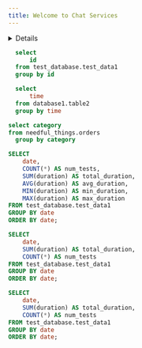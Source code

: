 ```yaml
---
title: Welcome to Chat Services
---
```


<Details title='Intro '>
  A service that facilitates uniform interaction for users with agents and LLMS across the real estate sector.

  Content Service:

  This service fetchs documents by entering user ID. When we request documents, it sends back a list of pages from a specific document called "21-12_JTS_Prolonged_Casualty_Care_Guidelines".
  
Each page has a link that you can click to view it. This helps to easily access important documents you need, making it straightforward to find and use information in the real estate field.

Rating Service:

This service allows users to rate their service experience. By sending a request with their user ID, rating, and comment, users can provide feedback. 

This confirms receipt with a message including the date and time of the rating.

Agent Interaction:





</Details>

```sql test_database
  select
      id
  from test_database.test_data1
  group by id
```

```sql database1_tests
  select
      time
  from database1.table2
  group by time
```

```sql categories1
select category
from needful_things.orders
  group by category
```

<Dropdown data={categories1} name=category value=category>
    <DropdownOption value="%" valueLabel="All Categories"/>
</Dropdown>

<Dropdown name=year>
    <DropdownOption value=% valueLabel="All Years"/>
    <DropdownOption value=2019/>
    <DropdownOption value=2020/>
    <DropdownOption value=2021/>
</Dropdown>

<!-- test_database.test_data -->

```sql Tests_over_Time
SELECT
    date,
    COUNT(*) AS num_tests,
    SUM(duration) AS total_duration,
    AVG(duration) AS avg_duration,
    MIN(duration) AS min_duration,
    MAX(duration) AS max_duration
FROM test_database.test_data1
GROUP BY date
ORDER BY date;
```

<BarChart
    data={Tests_over_Time}
    title="Bar Chart"
    x="date"
    y="avg_duration"
    tooltip="module, name, file, doc, message"
/>

<ScatterPlot
    data={Tests_over_Time}  
    title="Scatter Plot"
    x="date"                  
    y="avg_duration"             
    xFmt="date"            
/>

<DataTable 
data={Tests_over_Time}
/>

```sql Unit_Tests
SELECT
    date,
    SUM(duration) AS total_duration,
    COUNT(*) AS num_tests
FROM test_database.test_data1
GROUP BY date
ORDER BY date;
```

<AreaChart
    data={Unit_Tests}
    x="date"
    y="num_tests"
    xLabel="Date"
    yLabel="Number of Tests"
    tooltip="Num Tests"
/>

```sql Unit_Tests1
SELECT
    date,
    SUM(duration) AS total_duration,
    COUNT(*) AS num_tests
FROM test_database.test_data1
GROUP BY date
ORDER BY date;
```

<LineChart
    data={Unit_Tests1}
    y="total_duration"
    title="Total Duration of Tests by Month"
/>


